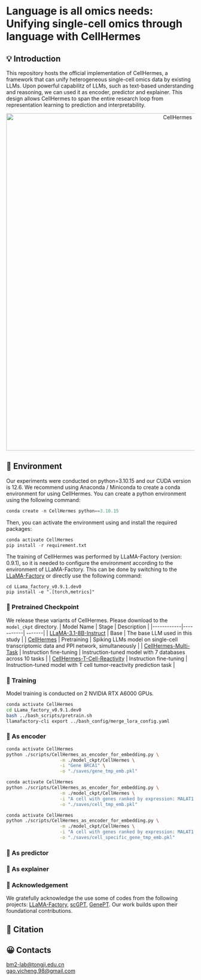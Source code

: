 # Language is all omics needs: Unifying single-cell omics through language with CellHermes
## 💡 Introduction 
This repository hosts the official implementation of CellHermes, a framework that can unify heterogeneous single-cell omics data by existing LLMs. Upon powerful capabilitz of LLMs, such as text-based understanding and reasoning, we can used it as encoder, predictor and explainer. This design allows CellHermes to span the entire research loop from representation learning to prediction and interpretability.
<p align="center"><img src="https://github.com/bm2-lab/CellHermes/blob/main/img/Framework.png" alt="CellHermes" width="900px" /></p> 

## 🔧 Environment
Our experiments were conducted on python=3.10.15 and our CUDA version is 12.6.
We recommend using Anaconda / Miniconda to create a conda environment for using CellHermes. You can create a python environment using the following command:
```python
conda create -n CellHermes python==3.10.15
```

Then, you can activate the environment using and install the required packages:
```python
conda activate CellHermes
pip install -r requirement.txt
```
The training of CellHermes was performed by LLaMA-Factory (version: 0.9.1), so it is needed to configure the environment according to the environment of LLaMA-Factory. This can be done by switching to the [LLaMA-Factory](https://github.com/hiyouga/LLaMA-Factory) or directly use the following command:
```
cd LLama_factory_v0.9.1.dev0 
pip install -e ".[torch,metrics]"
```

### 🤖 Pretrained Checkpoint
We release these variants of ​​CellHermes​​. Please download to the `model_ckpt` directory.
| Model Name | Stage | Description |
|------------|-----------| -------|
| [LLaMA-3.1-8B-Instruct](https://huggingface.co/meta-llama/Llama-3.1-8B-Instruct)   | Base | The base LLM used in this study |
| [CellHermes](https://huggingface.co/)   | Pretraining | Spiking LLMs model on single-cell transcriptomic data and PPI network, simultaneously |
| [CellHermes-Multi-Task](https://huggingface.co/) | Instruction fine-tuning | Instruction-tuned model with 7 databases across 10 tasks |
| [CellHermes-T-Cell-Reactivity](https://huggingface.co/) | Instruction fine-tuning | Instruction-tuned model with T cell tumor-reactivity prediction task  |

### 🚀 Training

Model training is conducted on 2 NVIDIA RTX A6000 GPUs.

```bash
conda activate CellHermes
cd LLama_factory_v0.9.1.dev0 
bash ../bash_scripts/pretrain.sh
llamafactory-cli export ../bash_config/merge_lora_config.yaml
```
### 🔆 As encoder
```bash
conda activate CellHermes
python ./scripts/CellHermes_as_encoder_for_embedding.py \
                    -m ./model_ckpt/CellHermes \
                    -i "Gene BRCA1" \
                    -o "./saves/gene_tmp_emb.pkl"
```

```bash
conda activate CellHermes
python ./scripts/CellHermes_as_encoder_for_embedding.py \
                    -m ./model_ckpt/CellHermes \
                    -i "A cell with genes ranked by expression: MALAT1 TMSB4X B2M SRGN FTH1 BTG1 GNLY TPT1 EEF1A1 HLA-A ZFP36L2 PTMA HLA-B TMSB10 XCL1 PABPC1 ANXA1" \
                    -o "./saves/cell_tmp_emb.pkl"
```

```bash
conda activate CellHermes
python ./scripts/CellHermes_as_encoder_for_embedding.py \
                    -m ./model_ckpt/CellHermes \
                    -i "A cell with genes ranked by expression: MALAT1 TMSB4X B2M RGS1 CCL3 CCL4 CD69 JUNB HSP90AA1 ZFP36 FTH1 DNAJB1 DUSP1 SAT1 CXCR4. In this cell, Gene BRCA1" \
                    -o "./saves/cell_specific_gene_tmp_emb.pkl"
```
### 🔆 As predictor
### 🔆 As explainer

### 🌻 Acknowledgement
We gratefully acknowledge the use some of codes from the following projects: [LLaMA-Factory](https://github.com/hiyouga/LLaMA-Factory), [scGPT](https://github.com/bowang-lab/scGPT), [GenePT](https://github.com/yiqunchen/GenePT). Our work builds upon their foundational contributions.

## 🔖 Citation  
## 😀 Contacts
bm2-lab@tongji.edu.cn  
gao.yicheng.98@gmail.com
